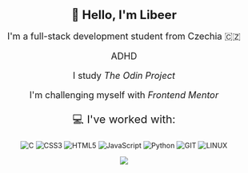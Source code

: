 <div align="center">
  <h1 style="font-size: 24px;">👋 Hello, I'm Libeer</h1>
  <p style="font-size: 18px;">I'm a full-stack development student from Czechia 🇨🇿</p>
  <p style="font-size: 18px;">ADHD</p>
  <p style="font-size: 18px;">I study <i><a href="https://www.theodinproject.com/" style="text-decoration: none;">The Odin Project</a></i></p>
  <p style="font-size: 18px;">I'm challenging myself with <i><a href="https://www.frontendmentor.io/challenges" style="text-decoration: none;">Frontend Mentor</a></i></p>
  <p style="font-size: 22px;">💻 I've worked with:</p>


![C](https://img.shields.io/badge/c-%2300599C.svg?style=for-the-badge&logo=c&logoColor=white)
![CSS3](https://img.shields.io/badge/css3-%231572B6.svg?style=for-the-badge&logo=css3&logoColor=white)
![HTML5](https://img.shields.io/badge/html5-%23E34F26.svg?style=for-the-badge&logo=html5&logoColor=white)
![JavaScript](https://img.shields.io/badge/javascript-%23323330.svg?style=for-the-badge&logo=javascript&logoColor=%23F7DF1E)
![Python](https://img.shields.io/badge/python-3670A0?style=for-the-badge&logo=python&logoColor=ffdd54)
![GIT](https://img.shields.io/badge/Git-fc6d26?style=for-the-badge&logo=git&logoColor=white)
![LINUX](https://img.shields.io/badge/Linux-FCC624?style=for-the-badge&logo=linux&logoColor=black)

![](https://github-readme-stats.vercel.app/api/top-langs/?username=LibeerDev&theme=dark&hide_border=false&include_all_commits=false&count_private=false&layout=compact)
</div>
